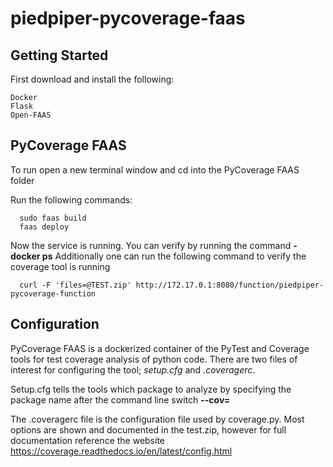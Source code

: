 # piedpiper-pycoverage-faas

Getting Started
----------------
First download and install the following:
```
Docker
Flask
Open-FAAS
```

PyCoverage FAAS 
----------------
To run open a new terminal window and cd into the PyCoverage FAAS folder

Run the following commands:
```
  sudo faas build
  faas deploy
```

Now the service is running. You can verify by running the command **- docker ps**
Additionally one can run the following command to verify the coverage tool is running
```
  curl -F 'files=@TEST.zip' http://172.17.0.1:8080/function/piedpiper-pycoverage-function
```

Configuration
---------------
PyCoverage FAAS is a dockerized container of the PyTest and Coverage tools for test coverage analysis of python code. There are two files of interest for configuring the tool; *setup.cfg* and *.coveragerc*. 

Setup.cfg tells the tools which package to analyze by specifying the package name after the command line switch **--cov=**

The .coveragerc file is the configuration file used by coverage.py. Most options are shown and documented in the test.zip, however for full documentation reference the website https://coverage.readthedocs.io/en/latest/config.html

